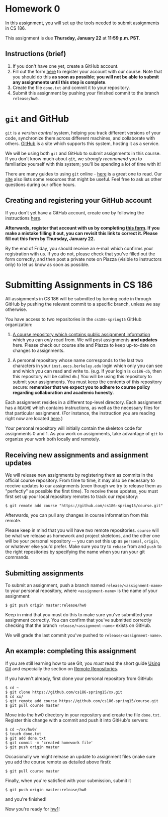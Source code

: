 # Homework 0

In this assignment, you will set up the tools needed to submit assignments in CS 186.

This assignment is due **Thursday, January 22** at **11:59 p.m. PST**.

## Instructions (brief)
1. If you don't have one yet, create a GitHub account.
1. Fill out the form [here](http://goo.gl/forms/BwlN4bHo3s) to register your account with our course. Note that you should do this **as soon as possible**; **you will not be able to submit any assignments until this step is complete**.
1. Create the file `done.txt` and commit it to your repository.
1. Submit this assignment by pushing your finished commit to the branch `release/hw0`.

# `git` and GitHub

`git` is a *version control* system, helping you track different versions of your code, synchronize them across different machines, and collaborate with others. [GitHub](https://github.com) is a site which supports this system, hosting it as a service.

We will be using both `git` and GitHub to submit assignments in this course. If you don't know much about `git`, we *strongly recommend* you to familiarize yourself with this system; you'll be spending a lot of time with it!

There are many guides to using `git` online - [here](http://git-scm.com/book/en/v1/Getting-Started) is a great one to read. Our [site](https://sites.google.com/site/cs186spring2015/home/resources) also lists some resources that might be useful. Feel free to ask us other questions during our office hours.

## Creating and registering your GitHub account

If you don't yet have a GitHub account, create one by following the instructions [here](https://help.github.com/articles/set-up-git/).

**Afterwards, register that account with us by completing [this form](http://goo.gl/forms/BwlN4bHo3s). If you make a mistake filling it out, you can revisit this link to correct it. Please fill out this form by Thursday, January 22.**

By the end of Friday, you should receive an e-mail which confirms your registration with us. If you do not, please check that you've filled out the form correctly, and then post a private note on Piazza (visible to instructors only) to let us know as soon as possible.

# Submitting Assignments in CS 186

All assignments in CS 186 will be submitted by turning code in through GitHub by pushing the relevant commit to a specific branch, unless we say otherwise.

You have access to two repositories in the `cs186-spring15` GitHub organization:

1. [A course repository which contains public assignment information](https://github.com/cs186-spring15/course) which you can *only* read from. We will post assignments **and updates** here. Please check our course site and Piazza to keep up-to-date on changes to assignments.

1. A personal repository whose name corresponds to the last two characters in your `inst.eecs.berkeley.edu` login which only you can see and which you can read and write to. (e.g. If your login is `cs186-db`, then this repository will be called `db`.) You will be using this repository to submit your assignments. You must keep the contents of this repository secure: **remember that we expect you to adhere to course policy regarding collaboration and academic honesty**.

Each assignment resides in a different top-level directory. Each assignment has a `README` which contains instructions, as well as the necessary files for that particular assignment. (For instance, the instruction you are reading right now are located [here](http://github.com/cs186-spring15/course/blob/master/hw0/README.md).)

Your personal repository will initially contain the skeleton code for assignments 0 and 1. As you work on assignments, take advantage of `git` to organize your work both locally and remotely.

## Receiving new assignments and assignment updates

We will release new assignments by registering them as commits in the official course repository. From time to time, it may also be necessary to receive updates to our assignments (even though we try to release them as "perfectly" as possible the first time). To receive these updates, you must first set up your local repository remotes to track our repository:

    $ git remote add course "https://github.com/cs186-spring15/course.git"

Afterwards, you can pull any changes in course information from this remote.

Please keep in mind that you will have *two* remote repositories. `course` will be what we release as homework and project skeletons, and the other one will be your personal repository -- you can set this up as `personal`, `origin`, or whatever else you'd prefer. Make sure you try to `rebase` from and `push` to the right repositories by specifying the name when you run your git commands. 

## Submitting assignments

To submit an assignment, push a branch named `release/<assignment-name>` to your personal repository, where `<assignment-name>` is the name of your assignment:

    $ git push origin master:release/hw0

Keep in mind that you must do this to make sure you've submitted your assignment correctly. You can confirm that you've submitted correctly checking that the branch `release/<assignment-name>` exists on GitHub.

We will grade the last commit you've pushed to `release/<assignment-name>`.

## An example: completing this assignment

If you are still learning how to use Git, you *must* read the short guide [Using Git](http://berkeley-cs61b.github.io/public_html/materials/guides/using-git.html) and especially the section on [Remote Repositories](http://berkeley-cs61b.github.io/public_html/materials/guides/using-git.html#f-remote-repositories).

If you haven't already, first clone your personal repository from GitHub:

    $ cd ~
    $ git clone https://github.com/cs186-spring15/xx.git
    $ cd xx/
    $ git remote add course https://github.com/cs186-spring15/course.git
    $ git pull course master

Move into the hw0 directory in your repository and create the file `done.txt`. Register this change with a commit and push it into GitHub's servers:

    $ cd ~/xx/hw0/
    $ touch done.txt
    $ git add done.txt
    $ git commit -m 'created homework file'
    $ git push origin master

Occasionally we might release an update to assignment files (make sure you add the course remote as detailed above first):

    $ git pull course master

Finally, when you're satisfied with your submission, submit it

    $ git push origin master:release/hw0

and you're finished!

Now you're ready for [hw1](https://github.com/cs186-spring15/course/tree/master/hw1)!
